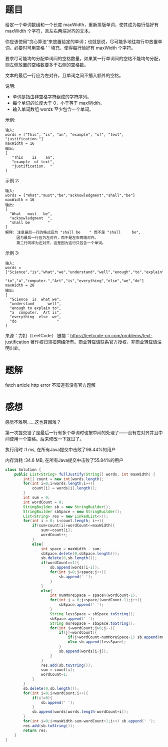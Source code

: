 # 题目

给定一个单词数组和一个长度 maxWidth，重新排版单词，使其成为每行恰好有 maxWidth 个字符，且左右两端对齐的文本。

你应该使用“贪心算法”来放置给定的单词；也就是说，尽可能多地往每行中放置单词。必要时可用空格 ' ' 填充，使得每行恰好有 maxWidth 个字符。

要求尽可能均匀分配单词间的空格数量。如果某一行单词间的空格不能均匀分配，则左侧放置的空格数要多于右侧的空格数。

文本的最后一行应为左对齐，且单词之间不插入额外的空格。

说明:

- 单词是指由非空格字符组成的字符序列。
- 每个单词的长度大于 0，小于等于 maxWidth。
- 输入单词数组 words 至少包含一个单词。

示例:

~~~
输入:
words = ["This", "is", "an", "example", "of", "text", "justification."]
maxWidth = 16
输出:
[
   "This    is    an",
   "example  of text",
   "justification.  "
]
~~~
示例 2:
~~~
输入:
words = ["What","must","be","acknowledgment","shall","be"]
maxWidth = 16
输出:
[
  "What   must   be",
  "acknowledgment  ",
  "shall be        "
]
解释: 注意最后一行的格式应为 "shall be    " 而不是 "shall     be",
     因为最后一行应为左对齐，而不是左右两端对齐。       
     第二行同样为左对齐，这是因为这行只包含一个单词。
~~~
示例 3:
~~~
输入:
words = ["Science","is","what","we","understand","well","enough","to","explain",
         "to","a","computer.","Art","is","everything","else","we","do"]
maxWidth = 20
输出:
[
  "Science  is  what we",
  "understand      well",
  "enough to explain to",
  "a  computer.  Art is",
  "everything  else  we",
  "do                  "
]
~~~
来源：力扣（LeetCode）
链接：https://leetcode-cn.com/problems/text-justification
著作权归领扣网络所有。商业转载请联系官方授权，非商业转载请注明出处。

# 题解

fetch article http error 不知道有没有官方题解

# 感想

感觉不难啊……这也算困难？

第一次提交错了是最后一行有多个单词时也按中间的处理了——没有左对齐并且中间使用一个空格。后来修改一下就过了。

执行用时 :1 ms, 在所有Java提交中击败了98.44%的用户

内存消耗 :34.6 MB, 在所有Java提交中击败了55.84%的用户

~~~java
class Solution {
    public List<String> fullJustify(String[] words, int maxWidth) {
        int[] count = new int[words.length];
        for(int i=0;i<words.length;i++){
            count[i] = words[i].length();
        }
        int sum = 0;
        int wordCount = 0;
        StringBuilder sb = new StringBuilder();
        StringBuilder sbSpace = new StringBuilder();
        List<String> res = new LinkedList<>();
        for(int i = 0; i<count.length; i++){
            if(sum+count[i]+wordCount<=maxWidth){
                sum+=count[i];
                wordCount++;
            }
            else{
                int space = maxWidth - sum;
                sbSpace.delete(0,sbSpace.length());
                sb.delete(0,sb.length());
                if(wordCount==1){
                    sb.append(words[i-1]);
                    for(int j=0;j<space;j++){
                        sb.append(' ');
                    }
                }
                else{
                    int numMoreSpace = space%(wordCount-1);
                    for(int j = 0;j<space/(wordCount-1);j++){
                        sbSpace.append(' ');
                    }
                    String lessSpace = sbSpace.toString();
                    sbSpace.append(' ');
                    String moreSpace = sbSpace.toString();
                    for(int j=wordCount;j>0;j--){
                        if(j!=wordCount){
                            if(j>wordCount-numMoreSpace-1) sb.append(moreSpace);
                            else sb.append(lessSpace);
                        }
                        sb.append(words[i-j]);
                    }
                }
                res.add(sb.toString());
                sum = count[i];
                wordCount=1;
            }
        }
        sb.delete(0,sb.length());
        for(int i=0;i<wordCount;i++){
            if(i!=0){
                sb.append(' ');
            }
            sb.append(words[words.length-wordCount+i]);
        }
        for(int i=0;i<maxWidth-sum-wordCount+1;i++) sb.append(' ');
        res.add(sb.toString());
        return res;
    }
}
~~~

